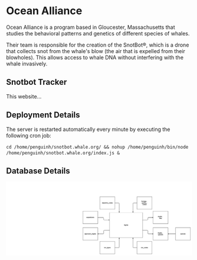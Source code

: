 # Ocean Alliance

Ocean Alliance is a program based in Gloucester, Massachusetts that studies the behavioral patterns and genetics of different species of whales.

Their team is responsible for the creation of the SnotBot&reg;, which is a drone that collects snot from the whale's blow (the air that is expelled from their blowholes). This allows access to whale DNA without interfering with the whale invasively.

## Snotbot Tracker

This website...

## Deployment Details

The server is restarted automatically every minute by executing the following cron job:

```
cd /home/penguinh/snotbot.whale.org/ && nohup /home/penguinh/bin/node /home/penguinh/snotbot.whale.org/index.js &
```
## Database Details

![Database ERD](images\ocean_alliance_ERD.png)
